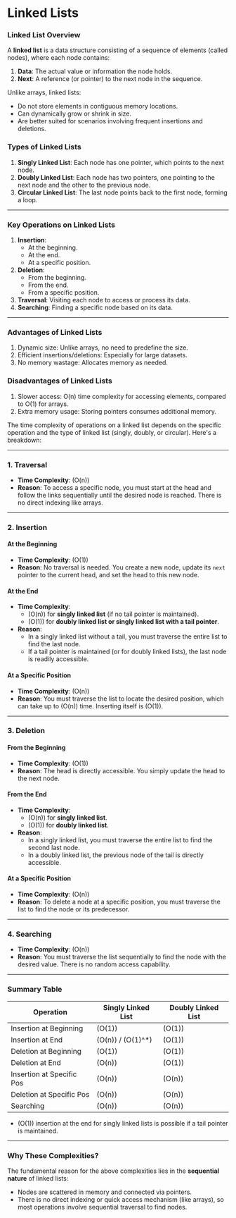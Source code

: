 # Linked Lists

### **Linked List Overview**

A **linked list** is a data structure consisting of a sequence of elements (called nodes), where each node contains:

1. **Data**: The actual value or information the node holds.
2. **Next**: A reference (or pointer) to the next node in the sequence.

Unlike arrays, linked lists:

- Do not store elements in contiguous memory locations.
- Can dynamically grow or shrink in size.
- Are better suited for scenarios involving frequent insertions and deletions.

### **Types of Linked Lists**

1. **Singly Linked List**: Each node has one pointer, which points to the next node.
2. **Doubly Linked List**: Each node has two pointers, one pointing to the next node and the other to the previous node.
3. **Circular Linked List**: The last node points back to the first node, forming a loop.

---

### **Key Operations on Linked Lists**

1. **Insertion**:
   - At the beginning.
   - At the end.
   - At a specific position.
2. **Deletion**:
   - From the beginning.
   - From the end.
   - From a specific position.
3. **Traversal**: Visiting each node to access or process its data.
4. **Searching**: Finding a specific node based on its data.

---

### **Advantages of Linked Lists**

1. Dynamic size: Unlike arrays, no need to predefine the size.
2. Efficient insertions/deletions: Especially for large datasets.
3. No memory wastage: Allocates memory as needed.

### **Disadvantages of Linked Lists**

1. Slower access: O(n) time complexity for accessing elements, compared to O(1) for arrays.
2. Extra memory usage: Storing pointers consumes additional memory.

The time complexity of operations on a linked list depends on the specific operation and the type of linked list (singly, doubly, or circular). Here's a breakdown:

---

### **1. Traversal**

- **Time Complexity**: \(O(n)\)
- **Reason**: To access a specific node, you must start at the head and follow the links sequentially until the desired node is reached. There is no direct indexing like arrays.

---

### **2. Insertion**

#### **At the Beginning**

- **Time Complexity**: \(O(1)\)
- **Reason**: No traversal is needed. You create a new node, update its `next` pointer to the current head, and set the head to this new node.

#### **At the End**

- **Time Complexity**:
  - \(O(n)\) for **singly linked list** (if no tail pointer is maintained).
  - \(O(1)\) for **doubly linked list or singly linked list with a tail pointer**.
- **Reason**:
  - In a singly linked list without a tail, you must traverse the entire list to find the last node.
  - If a tail pointer is maintained (or for doubly linked lists), the last node is readily accessible.

#### **At a Specific Position**

- **Time Complexity**: \(O(n)\)
- **Reason**: You must traverse the list to locate the desired position, which can take up to \(O(n)\) time. Inserting itself is \(O(1)\).

---

### **3. Deletion**

#### **From the Beginning**

- **Time Complexity**: \(O(1)\)
- **Reason**: The head is directly accessible. You simply update the head to the next node.

#### **From the End**

- **Time Complexity**:
  - \(O(n)\) for **singly linked list**.
  - \(O(1)\) for **doubly linked list**.
- **Reason**:
  - In a singly linked list, you must traverse the entire list to find the second last node.
  - In a doubly linked list, the previous node of the tail is directly accessible.

#### **At a Specific Position**

- **Time Complexity**: \(O(n)\)
- **Reason**: To delete a node at a specific position, you must traverse the list to find the node or its predecessor.

---

### **4. Searching**

- **Time Complexity**: \(O(n)\)
- **Reason**: You must traverse the list sequentially to find the node with the desired value. There is no random access capability.

---

### **Summary Table**

| **Operation**             | **Singly Linked List** | **Doubly Linked List** |
| ------------------------- | ---------------------- | ---------------------- |
| Insertion at Beginning    | \(O(1)\)               | \(O(1)\)               |
| Insertion at End          | \(O(n)\) / \(O(1)^\*\) | \(O(1)\)               |
| Deletion at Beginning     | \(O(1)\)               | \(O(1)\)               |
| Deletion at End           | \(O(n)\)               | \(O(1)\)               |
| Insertion at Specific Pos | \(O(n)\)               | \(O(n)\)               |
| Deletion at Specific Pos  | \(O(n)\)               | \(O(n)\)               |
| Searching                 | \(O(n)\)               | \(O(n)\)               |

- \(O(1)\) insertion at the end for singly linked lists is possible if a tail pointer is maintained.

---

### **Why These Complexities?**

The fundamental reason for the above complexities lies in the **sequential nature** of linked lists:

- Nodes are scattered in memory and connected via pointers.
- There is no direct indexing or quick access mechanism (like arrays), so most operations involve sequential traversal to find nodes.
